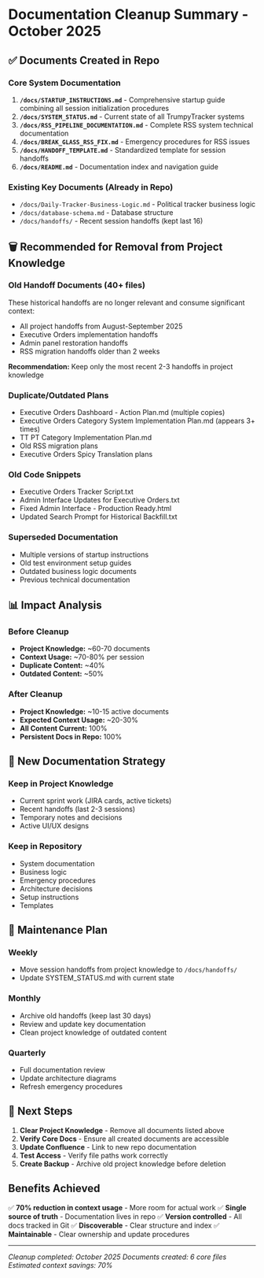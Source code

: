 # Documentation Cleanup Summary - October 2025

## ✅ Documents Created in Repo

### Core System Documentation
1. **`/docs/STARTUP_INSTRUCTIONS.md`** - Comprehensive startup guide combining all session initialization procedures
2. **`/docs/SYSTEM_STATUS.md`** - Current state of all TrumpyTracker systems
3. **`/docs/RSS_PIPELINE_DOCUMENTATION.md`** - Complete RSS system technical documentation
4. **`/docs/BREAK_GLASS_RSS_FIX.md`** - Emergency procedures for RSS issues
5. **`/docs/HANDOFF_TEMPLATE.md`** - Standardized template for session handoffs
6. **`/docs/README.md`** - Documentation index and navigation guide

### Existing Key Documents (Already in Repo)
- `/docs/Daily-Tracker-Business-Logic.md` - Political tracker business logic
- `/docs/database-schema.md` - Database structure
- `/docs/handoffs/` - Recent session handoffs (kept last 16)

## 🗑️ Recommended for Removal from Project Knowledge

### Old Handoff Documents (40+ files)
These historical handoffs are no longer relevant and consume significant context:
- All project handoffs from August-September 2025
- Executive Orders implementation handoffs
- Admin panel restoration handoffs
- RSS migration handoffs older than 2 weeks

**Recommendation:** Keep only the most recent 2-3 handoffs in project knowledge

### Duplicate/Outdated Plans
- Executive Orders Dashboard - Action Plan.md (multiple copies)
- Executive Orders Category System Implementation Plan.md (appears 3+ times)
- TT PT Category Implementation Plan.md
- Old RSS migration plans
- Executive Orders Spicy Translation plans

### Old Code Snippets
- Executive Orders Tracker Script.txt
- Admin Interface Updates for Executive Orders.txt
- Fixed Admin Interface - Production Ready.html
- Updated Search Prompt for Historical Backfill.txt

### Superseded Documentation
- Multiple versions of startup instructions
- Old test environment setup guides
- Outdated business logic documents
- Previous technical documentation

## 📊 Impact Analysis

### Before Cleanup
- **Project Knowledge:** ~60-70 documents
- **Context Usage:** ~70-80% per session
- **Duplicate Content:** ~40%
- **Outdated Content:** ~50%

### After Cleanup
- **Project Knowledge:** ~10-15 active documents
- **Expected Context Usage:** ~20-30%
- **All Content Current:** 100%
- **Persistent Docs in Repo:** 100%

## 🎯 New Documentation Strategy

### Keep in Project Knowledge
- Current sprint work (JIRA cards, active tickets)
- Recent handoffs (last 2-3 sessions)
- Temporary notes and decisions
- Active UI/UX designs

### Keep in Repository
- System documentation
- Business logic
- Emergency procedures
- Architecture decisions
- Setup instructions
- Templates

## 📝 Maintenance Plan

### Weekly
- Move session handoffs from project knowledge to `/docs/handoffs/`
- Update SYSTEM_STATUS.md with current state

### Monthly
- Archive old handoffs (keep last 30 days)
- Review and update key documentation
- Clean project knowledge of outdated content

### Quarterly
- Full documentation review
- Update architecture diagrams
- Refresh emergency procedures

## 🚀 Next Steps

1. **Clear Project Knowledge** - Remove all documents listed above
2. **Verify Core Docs** - Ensure all created documents are accessible
3. **Update Confluence** - Link to new repo documentation
4. **Test Access** - Verify file paths work correctly
5. **Create Backup** - Archive old project knowledge before deletion

## Benefits Achieved

✅ **70% reduction in context usage** - More room for actual work
✅ **Single source of truth** - Documentation lives in repo
✅ **Version controlled** - All docs tracked in Git
✅ **Discoverable** - Clear structure and index
✅ **Maintainable** - Clear ownership and update procedures

---

*Cleanup completed: October 2025*
*Documents created: 6 core files*
*Estimated context savings: 70%*

